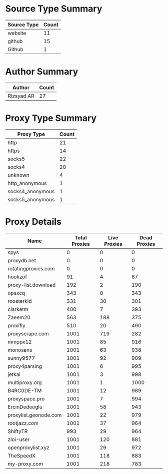 # Source Type Summary

| Source Type | Count |
|-------------|-------|
| website | 11 |
| github | 15 |
| Github | 1 |


# Author Summary

| Author | Count |
|--------|-------|
| Rizsyad AR | 27 |


# Proxy Type Summary

| Proxy Type | Count |
|------------|-------|
| http | 21 |
| https | 14 |
| socks5 | 22 |
| socks4 | 20 |
| unknown | 4 |
| http_anonymous | 1 |
| socks4_anonymous | 1 |
| socks5_anonymous | 1 |


# Proxy Details

| Name | Total Proxies | Live Proxies | Dead Proxies |
|------|---------------|--------------|---------------|
| spys | 0 | 0 | 0 |
| proxydb.net | 0 | 0 | 0 |
| rotatingproxies.com | 0 | 0 | 0 |
| hookzof | 91 | 4 | 87 |
| proxy-list.download | 192 | 2 | 190 |
| opsxcq | 343 | 0 | 343 |
| roosterkid | 331 | 30 | 301 |
| clarketm | 400 | 7 | 393 |
| Zaeem20 | 563 | 188 | 375 |
| proxifly | 510 | 20 | 490 |
| proxyscrape.com | 1001 | 719 | 282 |
| mmppx12 | 1001 | 85 | 916 |
| monosans | 1001 | 63 | 938 |
| sunny9577 | 1001 | 92 | 909 |
| proxy4parsing | 1001 | 6 | 995 |
| jetkai | 1001 | 3 | 998 |
| multiproxy.org | 1001 | 1 | 1000 |
| B4RC0DE-TM | 1001 | 12 | 989 |
| proxyspace.pro | 1001 | 7 | 994 |
| ErcinDedeoglu | 1001 | 58 | 943 |
| proxylist.geonode.com | 1001 | 22 | 979 |
| rootjazz.com | 1001 | 37 | 964 |
| ShiftyTR | 993 | 29 | 964 |
| zloi-user | 1001 | 120 | 881 |
| openproxylist.xyz | 1001 | 29 | 972 |
| TheSpeedX | 1001 | 118 | 883 |
| my-proxy.com | 1001 | 218 | 783 |
